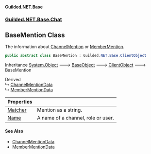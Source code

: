 #### [Guilded.NET.Base](Guilded_NET_Base.md 'Guilded.NET.Base')
### [Guilded.NET.Base.Chat](Guilded_NET_Base.md#Guilded_NET_Base_Chat 'Guilded.NET.Base.Chat')
## BaseMention Class
The information about [ChannelMention](ChannelMention.md 'Guilded.NET.Base.Chat.ChannelMention') or [MemberMention](MemberMention.md 'Guilded.NET.Base.Chat.MemberMention').  
```csharp
public abstract class BaseMention : Guilded.NET.Base.ClientObject
```

Inheritance [System.Object](https://docs.microsoft.com/en-us/dotnet/api/System.Object 'System.Object') &#129106; [BaseObject](BaseObject.md 'Guilded.NET.Base.BaseObject') &#129106; [ClientObject](ClientObject.md 'Guilded.NET.Base.ClientObject') &#129106; BaseMention  

Derived  
&#8627; [ChannelMentionData](ChannelMentionData.md 'Guilded.NET.Base.Chat.ChannelMentionData')  
&#8627; [MemberMentionData](MemberMentionData.md 'Guilded.NET.Base.Chat.MemberMentionData')  

| Properties | |
| :--- | :--- |
| [Matcher](BaseMention_Matcher.md 'Guilded.NET.Base.Chat.BaseMention.Matcher') | Mention as a string.<br/> |
| [Name](BaseMention_Name.md 'Guilded.NET.Base.Chat.BaseMention.Name') | A name of a channel, role or user.<br/> |
#### See Also
- [ChannelMentionData](ChannelMentionData.md 'Guilded.NET.Base.Chat.ChannelMentionData')
- [MemberMentionData](MemberMentionData.md 'Guilded.NET.Base.Chat.MemberMentionData')
